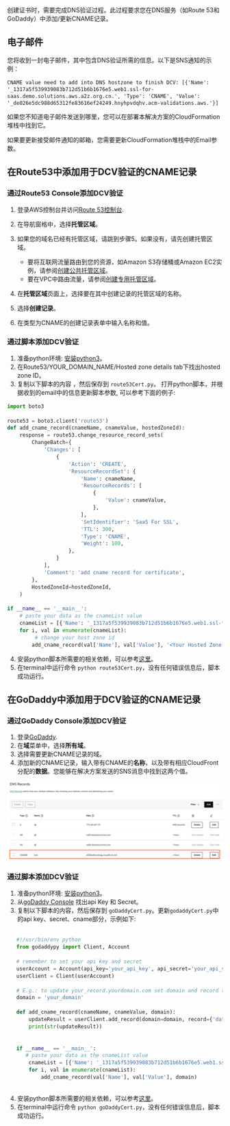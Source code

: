 创建证书时，需要完成DNS验证过程。此过程要求您在DNS服务（如Route 53和GoDaddy）中添加/更新CNAME记录。

## 电子邮件

您将收到一封电子邮件，其中包含DNS验证所需的信息。以下是SNS通知的示例：

```
CNAME value need to add into DNS hostzone to finish DCV: [{'Name': '_1317a5f539939083b712d51b6b1676e5.web1.ssl-for-saas.demo.solutions.aws.a2z.org.cn.', 'Type': 'CNAME', 'Value': '_de026e5dc988d65312fe83616ef24249.hnyhpvdqhv.acm-validations.aws.'}]
```

如果您不知道电子邮件发送到哪里，您可以在部署本解决方案的CloudFormation堆栈中找到它。

如果要更新接受邮件通知的邮箱，您需要更新CloudFormation堆栈中的Email参数。

## 在Route53中添加用于DCV验证的CNAME记录

### 通过Route53 Console添加DCV验证

1. 登录AWS控制台并访问[Route 53控制台](https://console.aws.amazon.com/route53/).
2. 在导航窗格中，选择**托管区域**。
3. 如果您的域名已经有托管区域，请跳到步骤5。如果没有，请先创建托管区域。
   - 要将互联网流量路由到您的资源，如Amazon S3存储桶或Amazon EC2实例，请参阅[创建公共托管区域](https://docs.aws.amazon.com/Route53/latest/DeveloperGuide/CreatingHostedZone.html)。
   - 要在VPC中路由流量，请参阅[创建专用托管区域](https://docs.aws.amazon.com/Route53/latest/DeveloperGuide/hosted-zone-private-creating.html)。

4. 在**托管区域**页面上，选择要在其中创建记录的托管区域的名称。
5. 选择**创建记录**。
6. 在类型为CNAME的创建记录表单中输入名称和值。

### 通过脚本添加DCV验证

1. 准备python环境: [安装python3](https://www.python.org/downloads/)。
2. 在Route53/YOUR_DOMAIN_NAME/Hosted zone details tab下找出hosted zone ID。
3. 复制以下脚本的内容 ，然后保存到 `route53Cert.py`。 打开python脚本，并根据收到的email中的信息更新脚本参数, 可以参考下面的例子:

``` py title="route53Cert.py" linenums="1"
import boto3

route53 = boto3.client('route53')
def add_cname_record(cnameName, cnameValue, hostedZoneId):
    response = route53.change_resource_record_sets(
        ChangeBatch={
            'Changes': [
                {
                    'Action': 'CREATE',
                    'ResourceRecordSet': {
                        'Name': cnameName,
                        'ResourceRecords': [
                            {
                                'Value': cnameValue,
                            },
                        ],
                        'SetIdentifier': 'SaaS For SSL',
                        'TTL': 300,
                        'Type': 'CNAME',
                        'Weight': 100,
                    },
                }
            ],
            'Comment': 'add cname record for certificate',
        },
        HostedZoneId=hostedZoneId,
    )

if __name__ == '__main__':
    # paste your data as the cnameList value
    cnameList = [{'Name': '_1317a5f539939083b712d51b6b1676e5.web1.ssl-for-saas.demo.solutions.aws.a2z.org.cn.', 'Type': 'CNAME', 'Value': '_de026e5dc988d65312fe83616ef24249.hnyhpvdqhv.acm-validations.aws.'}]
    for i, val in enumerate(cnameList):
         # change your host zone id
        add_cname_record(val['Name'], val['Value'], '<Your Hosted Zone ID>')              
```
   
4. 安装python脚本所需要的相关依赖，可以参考[这里](https://boto3.amazonaws.com/v1/documentation/api/latest/guide/quickstart.html)。
5. 在terminal中运行命令 `python route53Cert.py`，没有任何错误信息后，脚本成功运行。

## 在GoDaddy中添加用于DCV验证的CNAME记录

### 通过GoDaddy Console添加DCV验证

1. 登录[GoDaddy](https://www.godaddy.com/).
2. 在**域**菜单中，选择**所有域**。
3. 选择需要更新CNAME记录的域。
4. 添加新的CNAME记录，输入带有CNAME的**名称**，以及带有相应CloudFront分配的**数据**。您能够在解决方案发送的SNS消息中找到这两个值。


![godaddy-cloudfront](../../../images/godaddy-cloudfront.png)


### 通过脚本添加DCV验证

1. 准备python环境: [安装python3](https://www.python.org/downloads/)。
2. 从[goDaddy Console](https://developer.godaddy.com/keys) 找出api Key 和 Secret。
3. 复制以下脚本的内容，然后保存到 `goDaddyCert.py`。更新`godaddyCert.py`中的api key、secret、cname部分，示例如下:

``` py title="goDaddyCert.py" linenums="1"

   #!/usr/bin/env python
   from godaddypy import Client, Account
   
   # remember to set your api key and secret
   userAccount = Account(api_key='your_api_key', api_secret='your_api_secret')
   userClient = Client(userAccount)
   
   # E.g.: to update your_record.yourdomain.com set domain and record to:
   domain = 'your_domain'
   
   def add_cname_record(cnameName, cnameValue, domain):
       updateResult = userClient.add_record(domain=domain, record={'data': cnameValue, 'name':cnameName,'ttl':3600, 'type':'CNAME'})
       print(str(updateResult))
   
   
   if __name__ == '__main__':
      # paste your data as the cnameList value
       cnameList = [{'Name': '_1317a5f539939083b712d51b6b1676e5.web1.ssl-for-saas.demo.solutions.aws.a2z.org.cn.', 'Type': 'CNAME', 'Value': '_de026e5dc988d65312fe83616ef24249.hnyhpvdqhv.acm-validations.aws.'}]
       for i, val in enumerate(cnameList):
           add_cname_record(val['Name'], val['Value'], domain)
           
```

4. 安装python脚本所需要的相关依赖，可以参考[这里](https://pypi.org/project/GoDaddyPy/)。
6. 在terminal中运行命令 `python goDaddyCert.py`，没有任何错误信息后，脚本成功运行。


